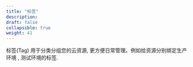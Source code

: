 ```yaml
---
title: "标签"
description: 
draft: false
collapsible: true
weight: 41
---
```


标签(Tag) 用于分类分组您的云资源, 更方便日常管理。例如给资源分别绑定生产环境 , 测试环境的标签.
